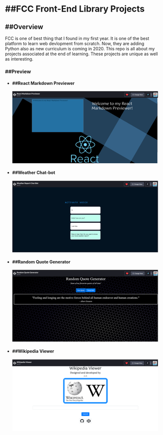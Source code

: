 <h1>##FCC Front-End Library Projects</h1>

<h2>##Overview</h2>
FCC is one of best thing that I found in my first year. It is one of the best platform to learn web devlopment from scratch. Now, they are adding Python also as new curriculum is coming  in 2020. This repo is all about my projects associated at the end of learning. These projects are unique as well as interesting.
<h3>##Preview</h3>
<ul>
  <li>
<h4>##React Markdown Previewer</h4>
  </li>
 
<img src="Screenshot%20(55).png"/>
 <li><h4>##Weather Chat-bot</h4>
  </li>
            <img src="Screenshot%20(57).png"/>                              
<li><h4>##Random Quote Generator </h4></li>
<img src="Screenshot%20(59).png"/>    
<li><h4>##Wikipedia Viewer </h4></li>
<img src="Screenshot%20(61).png"/> 
</ul>
